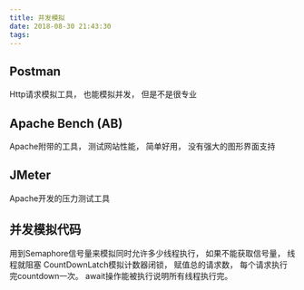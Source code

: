 ```yaml
---
title: 并发模拟
date: 2018-08-30 21:43:30
tags:
---
```


## Postman

Http请求模拟工具， 也能模拟并发， 但是不是很专业

## Apache Bench (AB)

Apache附带的工具， 测试网站性能， 简单好用， 没有强大的图形界面支持

## JMeter

Apache开发的压力测试工具

## 并发模拟代码

用到Semaphore信号量来模拟同时允许多少线程执行， 如果不能获取信号量， 线程就阻塞
CountDownLatch模拟计数器闭锁， 赋值总的请求数， 每个请求执行完countdown一次。 await操作能被执行说明所有线程执行完。

